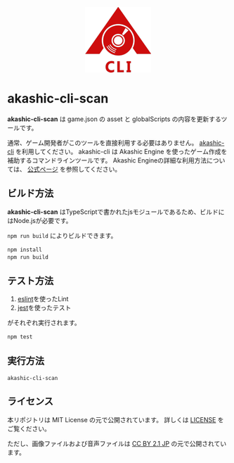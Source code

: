 <p align="center">
<img src="https://github.com/akashic-games/akashic-cli/blob/main/img/akashic-cli.png"/>
</p>

# akashic-cli-scan

**akashic-cli-scan** は game.json の asset と globalScripts の内容を更新するツールです。

通常、ゲーム開発者がこのツールを直接利用する必要はありません。
[akashic-cli](https://github.com/akashic-games/akashic-cli) を利用してください。
akashic-cli は Akashic Engine を使ったゲーム作成を補助するコマンドラインツールです。
Akashic Engineの詳細な利用方法については、 [公式ページ](https://akashic-games.github.io/) を参照してください。

## ビルド方法

**akashic-cli-scan** はTypeScriptで書かれたjsモジュールであるため、ビルドにはNode.jsが必要です。

`npm run build` によりビルドできます。

```sh
npm install
npm run build
```

## テスト方法

1. [eslint](https://eslint.org/ "eslint")を使ったLint
2. [jest](https://jestjs.io/ "jest")を使ったテスト

がそれぞれ実行されます。

```sh
npm test
```

## 実行方法

```
akashic-cli-scan
```

## ライセンス
本リポジトリは MIT License の元で公開されています。
詳しくは [LICENSE](https://github.com/akashic-games/akashic-cli/blob/main/LICENSE) をご覧ください。

ただし、画像ファイルおよび音声ファイルは
[CC BY 2.1 JP](https://creativecommons.org/licenses/by/2.1/jp/) の元で公開されています。
